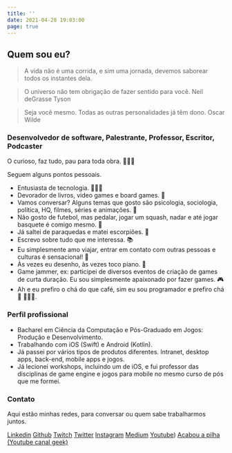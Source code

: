 ```yaml
---
title: ''
date: 2021-04-28 19:03:00
page: true
---
```


## Quem sou eu?

> A vida não é uma corrida, e sim uma jornada, devemos saborear todos os instantes dela.

> O universo não tem obrigação de fazer sentido para você. Neil deGrasse Tyson

> Seja você mesmo. Todas as outras personalidades já têm dono. Oscar Wilde

### Desenvolvedor de software, Palestrante, Professor, Escritor, Podcaster

O curioso, faz tudo, pau para toda obra. 🧑🏽‍🚀

Seguem alguns pontos pessoais.

* Entusiasta de tecnologia. 👨🏽‍💻
* Devorador de livros, video games e board games. 👾
* Vamos conversar? Alguns temas que gosto são psicologia, sociologia, política, HQ, filmes, séries e animações. 💬
* Não gosto de futebol, mas pedalar, jogar um squash, nadar e até jogar basquete é comigo mesmo. 🏀
* Já saltei de paraquedas e matei escorpiões. 🦂
* Escrevo sobre tudo que me interessa. 📚
* Eu simplesmente amo viajar, entrar em contato com outras pessoas e culturas é sensacional! 🧳
* Às vezes eu desenho, às vezes toco piano. 🎹
* Game jammer, ex: participei de diversos eventos de criação de games de curta duração. Eu sou simplesmente apaixonado por fazer games. 🎮
* Ah e eu prefiro o chá do que café, sim eu sou programador e prefiro chá 🍵 🤷🏽‍♂️.

### Perfil profissional

* Bacharel em Ciência da Computação e Pós-Graduado em Jogos: Produção e Desenvolvimento.
* Trabalhando com iOS (Swift) e Android (Kotlin).
* Já passei por vários tipos de produtos diferentes. Intranet, desktop apps, back-end, mobile apps e jogos.
* Já lecionei workshops, incluindo um de iOS, e fui professor das disciplinas de game engine e jogos para mobile no mesmo curso de pós que me formei.
  
### Contato

Aqui estão minhas redes, para conversar ou quem sabe trabalharmos juntos.

[Linkedin](https://www.linkedin.com/in/vnavarro87/)
[Github](https://github.com/vnavarro)
[Twitch](https://www.twitch.tv/vitor_navarro)
[Twitter](https://twitter.com/vitor_navarro)
[Instagram](https://www.instagram.com/vitor_navarro/)
[Medium](https://medium.com/@vitornavarro)
[Youtube](https://www.youtube.com/channel/UCieNN_y4Gw5ntIrrshV8PPA))
[Acabou a pilha (Youtube canal geek)](https://www.youtube.com/channel/UCGEBV7ecidx09I3cQRqSjkQ)